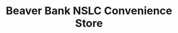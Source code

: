 ---
title: "Beaver Bank NSLC Convenience Store"
url: /beaver-bank/beaver-bank-nslc-convenience-store/
shop: supermarket
---